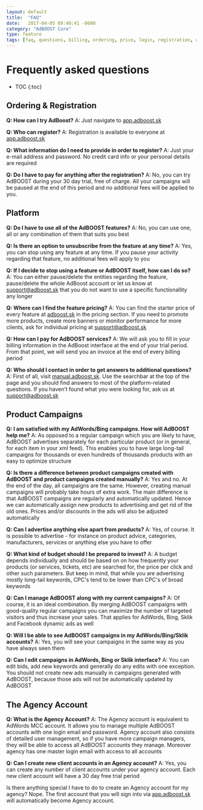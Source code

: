 ```yaml
---
layout: default
title:  "FAQ"
date:   2017-04-05 09:40:41 -0600
category: "AdBOOST Core"
type: feature
tags: [faq, questions, billing, ordering, price, login, registration, campaigns, account, agency]
---
```


# Frequently asked questions

* TOC
{:toc}

## Ordering & Registration

**Q: How can I try AdBoost?**
A: Just navigate to [app.adboost.sk](https://app.adboost.sk)

**Q: Who can register?**
A: Registration is available to everyone at [app.adboost.sk](https://app.adboost.sk/accounts/register/)

**Q: What information do I need to provide in order to register?**
A: Just your e-mail address and password. No credit card info or your personal details are required

**Q: Do I have to pay for anything after the registration?**
A: No, you can try  AdBOOST  during your 30 day trial, free of charge. All your campaigns will be paused at the end of this period and no additional fees will be applied to you.

## Platform

**Q: Do I have to use all of the AdBOOST features?**
A: No, you can use one, all or any combination of them that suits you best

**Q: Is there an option to unsubscribe from the feature at any time?**
A: Yes, you can stop using any feature at any time. If you pause your activity regarding that feature, no additional fees will apply to you

**Q: If I decide to stop using a feature or AdBOOST itself, how can I do so?**
A: You can either pause/delete the entities regarding the feature, pause/delete the whole AdBoost account or let us know at [support@adboost.sk](mailto:support@adboost.sk) that you do not want to use a specific functionallity any longer

**Q: Where can I find the feature pricing?**
A: You can find the starter price of every feature at [adboost.sk](https://adboost.sk) in the pricing section. If you need to promote more products, create more banners or monitor performance for more clients, ask for individual pricing at [support@adboost.sk](mailto:support@adboost.sk)

**Q: How can I pay for AdBOOST services?**
A: We will ask you to fill in your billing information in the AdBoost interface at the end of your trial period. From that point, we will send you an invoice at the end of every billing period

**Q: Who should I contact in order to get answers to  additional questions?**
A: First of all, visit [manual.adboost.sk](https://manual.adboost.sk). Use the searchbar at the top of the page and you should find answers to most of the platform-related questions. If you haven’t found what you were looking for, ask us at [support@adboost.sk](mailto:support@adboost.sk)

## Product Campaigns

**Q: I am satisfied with my AdWords/Bing campaigns. How will AdBOOST help me?**
A: As opposed to a regular campaign which you are likely to have, AdBOOST advertises separately for each particular product (or in general, for each item in your xml feed). This enables you to have large long-tail campaigns for thousands or even hundreds of thousands products with an easy to optimize structure

**Q: Is there a difference between product campaigns created with AdBOOST and product campaigns created manually?**
A: Yes and no. At the end of the day, all campaigns are the same. However, creating manual campaigns will probably take hours of extra work. The main difference is that AdBOOST campaigns are regularly and automatically updated. Hence we can automatically assign new products to advertising and get rid of the old ones. Prices and/or discounts in the ads will also be adjusted automatically

**Q: Can I advertise anything else apart from products?**
A: Yes, of course. It is possible to advertise - for instance on product advice, categories, manufacturers, services or anything else you have to offer

**Q: What kind of budget should I be prepared to invest?**
A: A budget depends individually and should be based on on how frequently your products (or services, tickets, etc) are searched for, the price per click and other such parameters. But keep in mind, that while you are advertising mostly long-tail keywords, CPC's tend to be lower than CPC's of broad keywords

**Q: Can I manage AdBOOST along with my current campaigns?**
A: Of course, it is an ideal combination. By merging AdBOOST campaigns with good-quality regular campaigns you can maximize the number of targeted visitors and thus increase your sales. That applies for AdWords, Bing, Sklik and Facebook dynamic ads as well

**Q: Will I be able to see AdBOOST campaigns in my AdWords/Bing/Sklik accounts?**
A: Yes, you will see your campaigns in the same way as you have always seen them

**Q: Can I edit campaigns in AdWords, Bing or Sklik interface?**
A: You can edit bids, add new keywords and generally do any edits with one exception. You should not create new ads manually in campaigns generated with AdBOOST, because those ads will not be automatically updated by AdBOOST

## The Agency Account

**Q: What is the Agency Account?**
A: The Agency account is equivalent to AdWords MCC account. It allows you to manage multiple AdBOOST accounts with one login email and password. Agency account also consists of detailed user management, so if you have more campaign managers, they will be able to access all AdBOOST accounts they manage. Moreover agency has one master login email with access to all accounts

**Q: Can I create new client accounts in an Agency account?**
A: Yes, you can create any number of client accounts under your agency account. Each new client account will have a 30 day free trial period

Is there anything special I have to do to create an Agency account for my agency?
Nope. The first account that you will sign into via [app.adboost.sk](https://app.adboost.sk/accounts/register/) will automatically become Agency account.

